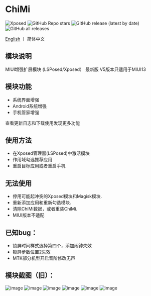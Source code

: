 # ChiMi
![Xposed](https://img.shields.io/badge/-Xposed-green?style=flat&logo=Android&logoColor=white)
![GitHub Repo stars](https://img.shields.io/github/stars/yonghen/chimi-)
![GitHub release (latest by date)](https://img.shields.io/github/v/release/yonghen/chimi-?label=version)
![GitHub all releases](https://img.shields.io/github/downloads/yonghen/chimi-/total)

[English](https://github.com/yonghen/chimi-/blob/master/README_EN.md)  丨 简体中文</b>

## 模块说明 

MIUI增强扩展模块 (LSPosed/Xposed）
最新版 V5版本只适用于MIUI13

## 模块功能
- 系统界面增强
- Android系统增强
- 手机管家增强

查看更新日志和下载使用发现更多功能


## 使用方法
- 在Xposed管理器(LSPosed)中激活模块
- 作用域勾选推荐应用
- 重启目标应用或者重启手机


## 无法使用
- 停用可能起冲突的Xposed模块和Magisk模块.
- 重新添加应用和重新勾选模块.
- 清除ChiMi数据，或者重装ChiMi.
- MIUI版本不适配

## 已知bug：
- 锁屏时间样式选择第四个，添加闹钟失效
- 锁屏步数位置2失效
- MTK部分机型开启音阶修改无声

## 模块截图（旧）：
![image](https://github.com/yonghen/chimi-/raw/master/img/1.jpg)
![image](https://github.com/yonghen/chimi-/raw/master/img/2.jpg)
![image](https://github.com/yonghen/chimi-/raw/master/img/3.jpg)
![image](https://github.com/yonghen/chimi-/raw/master/img/4.jpg)
![image](https://github.com/yonghen/chimi-/raw/master/img/5.jpg)
![image](https://github.com/yonghen/chimi-/raw/master/img/6.jpg)
